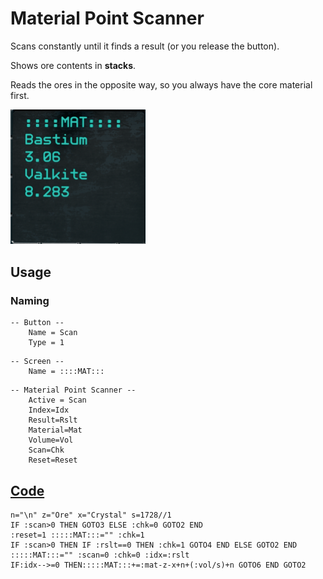 # Material Point Scanner

Scans constantly until it finds a result (or you release the button).

Shows ore contents in **stacks**.

Reads the ores in the opposite way, so you always have the core material first.

<img src="images/MPS.png" alt="Example" width="216"/>

## Usage
### Naming
```
-- Button --
    Name = Scan
    Type = 1
```
```
-- Screen --
    Name = ::::MAT:::
```
```
-- Material Point Scanner --
    Active = Scan
    Index=Idx
    Result=Rslt
    Material=Mat
    Volume=Vol
    Scan=Chk
    Reset=Reset
```

## [Code](src/MaterialPointScanner.yolol/)
<!--MARKDOWN-AUTO-DOCS:START (CODE:src=./src/MaterialPointScanner.yolol) -->
<!-- The below code snippet is automatically added from ./src/MaterialPointScanner.yolol -->
```yolol
n="\n" z="Ore" x="Crystal" s=1728//1
IF :scan>0 THEN GOTO3 ELSE :chk=0 GOTO2 END
:reset=1 :::::MAT:::="" :chk=1 
IF :scan>0 THEN IF :rslt==0 THEN :chk=1 GOTO4 END ELSE GOTO2 END
:::::MAT:::="" :scan=0 :chk=0 :idx=:rslt
IF:idx-->=0 THEN:::::MAT:::+=:mat-z-x+n+(:vol/s)+n GOTO6 END GOTO2
```
<!--MARKDOWN-AUTO-DOCS:END-->